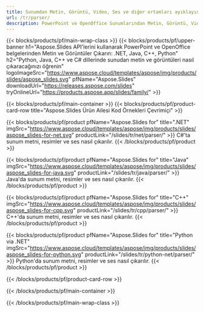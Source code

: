 ```yaml
---
title: Sunumdan Metin, Görüntü, Video, Ses ve diğer ortamları ayıklayın
url: /tr/parser/
description: PowerPoint ve OpenOffice Sunumlarından Metin, Görüntü, Video, Ses Çıkarmak için API'ler
---
```


{{< blocks/products/pf/main-wrap-class >}}
{{< blocks/products/pf/upper-banner h1="Aspose.Slides API'lerini kullanarak PowerPoint ve OpenOffice belgelerinden Metin ve Görüntüler Çıkarın: .NET, Java, C++, Python" h2="Python, Java, C++ ve C# dillerinde sunudan metin ve görüntüleri nasıl çıkaracağınızı öğrenin" logoImageSrc="https://www.aspose.cloud/templates/aspose/img/products/slides/aspose_slides.svg" pfName="Aspose.Slides" downloadUrl="https://releases.aspose.com/slides" tryOnlineUrl="https://products.aspose.app/slides/family/" >}}

{{< blocks/products/pf/main-container >}}
{{< blocks/products/pf/product-card-row title="Aspose.Slides Ürün Ailesi Kod Örnekleri Çevrimiçi" >}}

{{< blocks/products/pf/product pfName="Aspose.Slides for" title=".NET" imgSrc="https://www.aspose.cloud/templates/aspose/img/products/slides/aspose_slides-for-net.svg" productLink="/slides/tr/net/parser/" >}}
C#'ta sunum metni, resimler ve ses nasıl çıkarılır.
{{< /blocks/products/pf/product >}}

{{< blocks/products/pf/product pfName="Aspose.Slides for" title="Java" imgSrc="https://www.aspose.cloud/templates/aspose/img/products/slides/aspose_slides-for-java.svg" productLink="/slides/tr/java/parser/" >}}
Java'da sunum metni, resimler ve ses nasıl çıkarılır.
{{< /blocks/products/pf/product >}}

{{< blocks/products/pf/product pfName="Aspose.Slides for" title="C++" imgSrc="https://www.aspose.cloud/templates/aspose/img/products/slides/aspose_slides-for-cpp.svg" productLink="/slides/tr/cpp/parser/" >}}
C++'da sunum metni, resimler ve ses nasıl çıkarılır.
{{< /blocks/products/pf/product >}}

{{< blocks/products/pf/product pfName="Aspose.Slides for" title="Python via .NET" imgSrc="https://www.aspose.cloud/templates/aspose/img/products/slides/aspose_slides-for-python.svg" productLink="/slides/tr/python-net/parser/" >}}
Python'da sunum metni, resimler ve ses nasıl çıkarılır.
{{< /blocks/products/pf/product >}}

{{< /blocks/products/pf/product-card-row >}}

{{< /blocks/products/pf/main-container >}}

{{< /blocks/products/pf/main-wrap-class >}}
